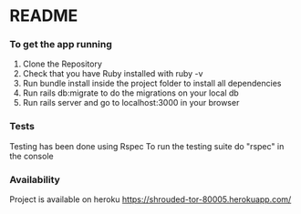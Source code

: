 # README

### To get the app running
 1. Clone the Repository
 2. Check that you have Ruby installed with ruby -v
 3. Run bundle install inside the project folder to install all dependencies
 4. Run rails db:migrate to do the migrations on your local db
 5. Run rails server and go to localhost:3000 in your browser
 ### Tests
 Testing has been done using Rspec
 To run the testing suite do "rspec" in the console
 ### Availability
 Project is available on heroku https://shrouded-tor-80005.herokuapp.com/
